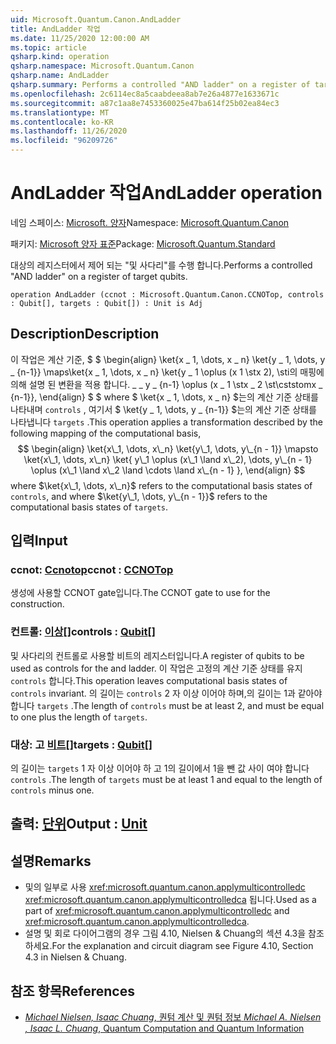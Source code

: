 ```yaml
---
uid: Microsoft.Quantum.Canon.AndLadder
title: AndLadder 작업
ms.date: 11/25/2020 12:00:00 AM
ms.topic: article
qsharp.kind: operation
qsharp.namespace: Microsoft.Quantum.Canon
qsharp.name: AndLadder
qsharp.summary: Performs a controlled "AND ladder" on a register of target qubits.
ms.openlocfilehash: 2c6114ec8a5caabdeea8ab7e26a4877e1633671c
ms.sourcegitcommit: a87c1aa8e7453360025e47ba614f25b02ea84ec3
ms.translationtype: MT
ms.contentlocale: ko-KR
ms.lasthandoff: 11/26/2020
ms.locfileid: "96209726"
---
```

# <a name="andladder-operation"></a><span data-ttu-id="40e53-102">AndLadder 작업</span><span class="sxs-lookup"><span data-stu-id="40e53-102">AndLadder operation</span></span>

<span data-ttu-id="40e53-103">네임 스페이스: [Microsoft. 양자](xref:Microsoft.Quantum.Canon)</span><span class="sxs-lookup"><span data-stu-id="40e53-103">Namespace: [Microsoft.Quantum.Canon](xref:Microsoft.Quantum.Canon)</span></span>

<span data-ttu-id="40e53-104">패키지: [Microsoft 양자 표준](https://nuget.org/packages/Microsoft.Quantum.Standard)</span><span class="sxs-lookup"><span data-stu-id="40e53-104">Package: [Microsoft.Quantum.Standard](https://nuget.org/packages/Microsoft.Quantum.Standard)</span></span>


<span data-ttu-id="40e53-105">대상의 레지스터에서 제어 되는 "및 사다리"를 수행 합니다.</span><span class="sxs-lookup"><span data-stu-id="40e53-105">Performs a controlled "AND ladder" on a register of target qubits.</span></span>

```qsharp
operation AndLadder (ccnot : Microsoft.Quantum.Canon.CCNOTop, controls : Qubit[], targets : Qubit[]) : Unit is Adj
```


## <a name="description"></a><span data-ttu-id="40e53-106">Description</span><span class="sxs-lookup"><span data-stu-id="40e53-106">Description</span></span>

<span data-ttu-id="40e53-107">이 작업은 계산 기준, $ $ \begin{align} \ket{x \_ 1, \dots, x \_ n} \ket{y \_ 1, \dots, y \_ {n-1}} \maps\ket{x \_ 1, \dots, x \_ n} \ket{y \_ 1 \oplus (x 1 \stx 2), \sti의 매핑에 의해 설명 된 변환을 적용 합니다. \_ \_ y \_ {n-1} \oplus (x \_ 1 \stx \_ 2 \st\cststomx \_ {n-1}}, \end{align} $ $ where $ \ket{x \_ 1, \dots, x \_ n} $는의 계산 기준 상태를 나타내며 `controls` , 여기서 $ \ket{y \_ 1, \dots, y \_ {n-1}} $는의 계산 기준 상태를 나타냅니다 `targets` .</span><span class="sxs-lookup"><span data-stu-id="40e53-107">This operation applies a transformation described by the following mapping of the computational basis, $$ \begin{align} \ket{x\_1, \dots, x\_n} \ket{y\_1, \dots, y\_{n - 1}} \mapsto \ket{x\_1, \dots, x\_n} \ket{ y\_1 \oplus (x\_1 \land x\_2), \dots, y\_{n - 1} \oplus (x\_1 \land x\_2 \land \cdots \land x\_{n - 1} }, \end{align} $$ where $\ket{x\_1, \dots, x\_n}$ refers to the computational basis states of `controls`, and where $\ket{y\_1, \dots, y\_{n - 1}}$ refers to the computational basis states of `targets`.</span></span>

## <a name="input"></a><span data-ttu-id="40e53-108">입력</span><span class="sxs-lookup"><span data-stu-id="40e53-108">Input</span></span>

### <a name="ccnot--ccnotop"></a><span data-ttu-id="40e53-109">ccnot: [Ccnotop](xref:Microsoft.Quantum.Canon.CCNOTop)</span><span class="sxs-lookup"><span data-stu-id="40e53-109">ccnot : [CCNOTop](xref:Microsoft.Quantum.Canon.CCNOTop)</span></span>

<span data-ttu-id="40e53-110">생성에 사용할 CCNOT gate입니다.</span><span class="sxs-lookup"><span data-stu-id="40e53-110">The CCNOT gate to use for the construction.</span></span>


### <a name="controls--qubit"></a><span data-ttu-id="40e53-111">컨트롤: [이상](xref:microsoft.quantum.lang-ref.qubit)[]</span><span class="sxs-lookup"><span data-stu-id="40e53-111">controls : [Qubit](xref:microsoft.quantum.lang-ref.qubit)[]</span></span>

<span data-ttu-id="40e53-112">및 사다리의 컨트롤로 사용할 비트의 레지스터입니다.</span><span class="sxs-lookup"><span data-stu-id="40e53-112">A register of qubits to be used as controls for the and ladder.</span></span>
<span data-ttu-id="40e53-113">이 작업은 고정의 계산 기준 상태를 유지 `controls` 합니다.</span><span class="sxs-lookup"><span data-stu-id="40e53-113">This operation leaves computational basis states of `controls` invariant.</span></span>
<span data-ttu-id="40e53-114">의 길이는 `controls` 2 자 이상 이어야 하며,의 길이는 1과 같아야 합니다 `targets` .</span><span class="sxs-lookup"><span data-stu-id="40e53-114">The length of `controls` must be at least 2, and must be equal to one plus the length of `targets`.</span></span>


### <a name="targets--qubit"></a><span data-ttu-id="40e53-115">대상: 고 [비트](xref:microsoft.quantum.lang-ref.qubit)[]</span><span class="sxs-lookup"><span data-stu-id="40e53-115">targets : [Qubit](xref:microsoft.quantum.lang-ref.qubit)[]</span></span>

<span data-ttu-id="40e53-116">의 길이는 `targets` 1 자 이상 이어야 하 고 1의 길이에서 1을 뺀 값 사이 여야 합니다 `controls` .</span><span class="sxs-lookup"><span data-stu-id="40e53-116">The length of `targets` must be at least 1 and equal to the length of `controls` minus one.</span></span>



## <a name="output--unit"></a><span data-ttu-id="40e53-117">출력: [단위](xref:microsoft.quantum.lang-ref.unit)</span><span class="sxs-lookup"><span data-stu-id="40e53-117">Output : [Unit](xref:microsoft.quantum.lang-ref.unit)</span></span>



## <a name="remarks"></a><span data-ttu-id="40e53-118">설명</span><span class="sxs-lookup"><span data-stu-id="40e53-118">Remarks</span></span>

- <span data-ttu-id="40e53-119">및의 일부로 사용 <xref:microsoft.quantum.canon.applymulticontrolledc> <xref:microsoft.quantum.canon.applymulticontrolledca> 됩니다.</span><span class="sxs-lookup"><span data-stu-id="40e53-119">Used as a part of <xref:microsoft.quantum.canon.applymulticontrolledc> and <xref:microsoft.quantum.canon.applymulticontrolledca>.</span></span>
- <span data-ttu-id="40e53-120">설명 및 회로 다이어그램의 경우 그림 4.10, Nielsen & Chuang의 섹션 4.3을 참조 하세요.</span><span class="sxs-lookup"><span data-stu-id="40e53-120">For the explanation and circuit diagram see Figure 4.10, Section 4.3 in Nielsen & Chuang.</span></span>

## <a name="references"></a><span data-ttu-id="40e53-121">참조 항목</span><span class="sxs-lookup"><span data-stu-id="40e53-121">References</span></span>

- [<span data-ttu-id="40e53-122">*Michael Nielsen, Isaac Chuang*, 퀀텀 계산 및 퀀텀 정보</span><span class="sxs-lookup"><span data-stu-id="40e53-122"> *Michael A. Nielsen , Isaac L. Chuang*, Quantum Computation and Quantum Information </span></span>](http://doi.org/10.1017/CBO9780511976667)